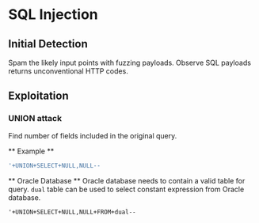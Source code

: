 # SQL Injection

## Initial Detection
Spam the likely input points with fuzzing payloads.
Observe SQL payloads returns unconventional HTTP codes.

## Exploitation

### UNION attack
Find number of fields included in the original query.

** Example **
``` SQL
'+UNION+SELECT+NULL,NULL--
```

** Oracle Database **
Oracle database needs to contain a valid table for query.
`dual` table can be used to select constant expression from Oracle database.

```
'+UNION+SELECT+NULL,NULL+FROM+dual--
```
